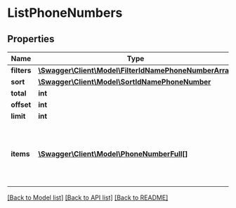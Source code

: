 # ListPhoneNumbers

## Properties
Name | Type | Description | Notes
------------ | ------------- | ------------- | -------------
**filters** | [**\Swagger\Client\Model\FilterIdNamePhoneNumberArray**](FilterIdNamePhoneNumberArray.md) |  | [optional] 
**sort** | [**\Swagger\Client\Model\SortIdNamePhoneNumber**](SortIdNamePhoneNumber.md) |  | [optional] 
**total** | **int** |  | [optional] 
**offset** | **int** |  | [optional] 
**limit** | **int** |  | [optional] 
**items** | [**\Swagger\Client\Model\PhoneNumberFull[]**](PhoneNumberFull.md) | Array of Contact Phone Number Objects. See below for details. | [optional] 

[[Back to Model list]](../README.md#documentation-for-models) [[Back to API list]](../README.md#documentation-for-api-endpoints) [[Back to README]](../README.md)


